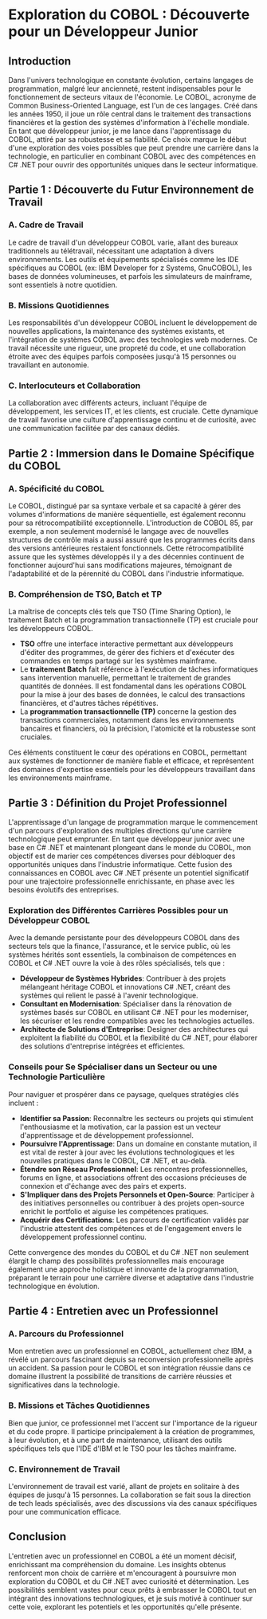 # Exploration du COBOL : Découverte pour un Développeur Junior

## Introduction

Dans l'univers technologique en constante évolution, certains langages de programmation, malgré leur ancienneté, restent indispensables pour le fonctionnement de secteurs vitaux de l'économie. Le COBOL, acronyme de Common Business-Oriented Language, est l'un de ces langages. Créé dans les années 1950, il joue un rôle central dans le traitement des transactions financières et la gestion des systèmes d'information à l'échelle mondiale. En tant que développeur junior, je me lance dans l'apprentissage du COBOL, attiré par sa robustesse et sa fiabilité. Ce choix marque le début d'une exploration des voies possibles que peut prendre une carrière dans la technologie, en particulier en combinant COBOL avec des compétences en C# .NET pour ouvrir des opportunités uniques dans le secteur informatique.

## Partie 1 : Découverte du Futur Environnement de Travail

### A. Cadre de Travail

Le cadre de travail d'un développeur COBOL varie, allant des bureaux traditionnels au télétravail, nécessitant une adaptation à divers environnements. Les outils et équipements spécialisés comme les IDE spécifiques au COBOL (ex: IBM Developer for z Systems, GnuCOBOL), les bases de données volumineuses, et parfois les simulateurs de mainframe, sont essentiels à notre quotidien.

### B. Missions Quotidiennes

Les responsabilités d'un développeur COBOL incluent le développement de nouvelles applications, la maintenance des systèmes existants, et l'intégration de systèmes COBOL avec des technologies web modernes. Ce travail nécessite une rigueur, une propreté du code, et une collaboration étroite avec des équipes parfois composées jusqu'à 15 personnes ou travaillant en autonomie.

### C. Interlocuteurs et Collaboration

La collaboration avec différents acteurs, incluant l'équipe de développement, les services IT, et les clients, est cruciale. Cette dynamique de travail favorise une culture d'apprentissage continu et de curiosité, avec une communication facilitée par des canaux dédiés.

## Partie 2 : Immersion dans le Domaine Spécifique du COBOL

### A. Spécificité du COBOL

Le COBOL, distingué par sa syntaxe verbale et sa capacité à gérer des volumes d'informations de manière séquentielle, est également reconnu pour sa rétrocompatibilité exceptionnelle. L'introduction de COBOL 85, par exemple, a non seulement modernisé le langage avec de nouvelles structures de contrôle mais a aussi assuré que les programmes écrits dans des versions antérieures restaient fonctionnels. Cette rétrocompatibilité assure que les systèmes développés il y a des décennies continuent de fonctionner aujourd'hui sans modifications majeures, témoignant de l'adaptabilité et de la pérennité du COBOL dans l'industrie informatique.

### B. Compréhension de TSO, Batch et TP

La maîtrise de concepts clés tels que TSO (Time Sharing Option), le traitement Batch et la programmation transactionnelle (TP) est cruciale pour les développeurs COBOL. 

- **TSO** offre une interface interactive permettant aux développeurs d'éditer des programmes, de gérer des fichiers et d'exécuter des commandes en temps partagé sur les systèmes mainframe.
- Le **traitement Batch** fait référence à l'exécution de tâches informatiques sans intervention manuelle, permettant le traitement de grandes quantités de données. Il est fondamental dans les opérations COBOL pour la mise à jour des bases de données, le calcul des transactions financières, et d'autres tâches répétitives.
- La **programmation transactionnelle (TP)** concerne la gestion des transactions commerciales, notamment dans les environnements bancaires et financiers, où la précision, l'atomicité et la robustesse sont cruciales.

Ces éléments constituent le cœur des opérations en COBOL, permettant aux systèmes de fonctionner de manière fiable et efficace, et représentent des domaines d'expertise essentiels pour les développeurs travaillant dans les environnements mainframe.

## Partie 3 : Définition du Projet Professionnel

L'apprentissage d'un langage de programmation marque le commencement d'un parcours d'exploration des multiples directions qu'une carrière technologique peut emprunter. En tant que développeur junior avec une base en C# .NET et maintenant plongeant dans le monde du COBOL, mon objectif est de marier ces compétences diverses pour débloquer des opportunités uniques dans l'industrie informatique. Cette fusion des connaissances en COBOL avec C# .NET présente un potentiel significatif pour une trajectoire professionnelle enrichissante, en phase avec les besoins évolutifs des entreprises.

### Exploration des Différentes Carrières Possibles pour un Développeur COBOL

Avec la demande persistante pour des développeurs COBOL dans des secteurs tels que la finance, l'assurance, et le service public, où les systèmes hérités sont essentiels, la combinaison de compétences en COBOL et C# .NET ouvre la voie à des rôles spécialisés, tels que :

- **Développeur de Systèmes Hybrides**: Contribuer à des projets mélangeant héritage COBOL et innovations C# .NET, créant des systèmes qui relient le passé à l'avenir technologique.
- **Consultant en Modernisation**: Spécialiser dans la rénovation de systèmes basés sur COBOL en utilisant C# .NET pour les moderniser, les sécuriser et les rendre compatibles avec les technologies actuelles.
- **Architecte de Solutions d'Entreprise**: Designer des architectures qui exploitent la fiabilité du COBOL et la flexibilité du C# .NET, pour élaborer des solutions d'entreprise intégrées et efficientes.

### Conseils pour Se Spécialiser dans un Secteur ou une Technologie Particulière

Pour naviguer et prospérer dans ce paysage, quelques stratégies clés incluent :

- **Identifier sa Passion**: Reconnaître les secteurs ou projets qui stimulent l'enthousiasme et la motivation, car la passion est un vecteur d'apprentissage et de développement professionnel.
- **Poursuivre l'Apprentissage**: Dans un domaine en constante mutation, il est vital de rester à jour avec les évolutions technologiques et les nouvelles pratiques dans le COBOL, C# .NET, et au-delà.
- **Étendre son Réseau Professionnel**: Les rencontres professionnelles, forums en ligne, et associations offrent des occasions précieuses de connexion et d'échange avec des pairs et experts.
- **S'Impliquer dans des Projets Personnels et Open-Source**: Participer à des initiatives personnelles ou contribuer à des projets open-source enrichit le portfolio et aiguise les compétences pratiques.
- **Acquérir des Certifications**: Les parcours de certification validés par l'industrie attestent des compétences et de l'engagement envers le développement professionnel continu.

Cette convergence des mondes du COBOL et du C# .NET non seulement élargit le champ des possibilités professionnelles mais encourage également une approche holistique et innovante de la programmation, préparant le terrain pour une carrière diverse et adaptative dans l'industrie technologique en évolution.

## Partie 4 : Entretien avec un Professionnel

### A. Parcours du Professionnel

Mon entretien avec un professionnel en COBOL, actuellement chez IBM, a révélé un parcours fascinant depuis sa reconversion professionnelle après un accident. Sa passion pour le COBOL et son intégration réussie dans ce domaine illustrent la possibilité de transitions de carrière réussies et significatives dans la technologie.

### B. Missions et Tâches Quotidiennes

Bien que junior, ce professionnel met l'accent sur l'importance de la rigueur et du code propre. Il participe principalement à la création de programmes, à leur évolution, et à une part de maintenance, utilisant des outils spécifiques tels que l'IDE d'IBM et le TSO pour les tâches mainframe.

### C. Environnement de Travail

L'environnement de travail est varié, allant de projets en solitaire à des équipes de jusqu'à 15 personnes. La collaboration se fait sous la direction de tech leads spécialisés, avec des discussions via des canaux spécifiques pour une communication efficace.

## Conclusion

L'entretien avec un professionnel en COBOL a été un moment décisif, enrichissant ma compréhension du domaine. Les insights obtenus renforcent mon choix de carrière et m'encouragent à poursuivre mon exploration du COBOL et du C# .NET avec curiosité et détermination. Les possibilités semblent vastes pour ceux prêts à embrasser le COBOL tout en intégrant des innovations technologiques, et je suis motivé à continuer sur cette voie, explorant les potentiels et les opportunités qu'elle présente.